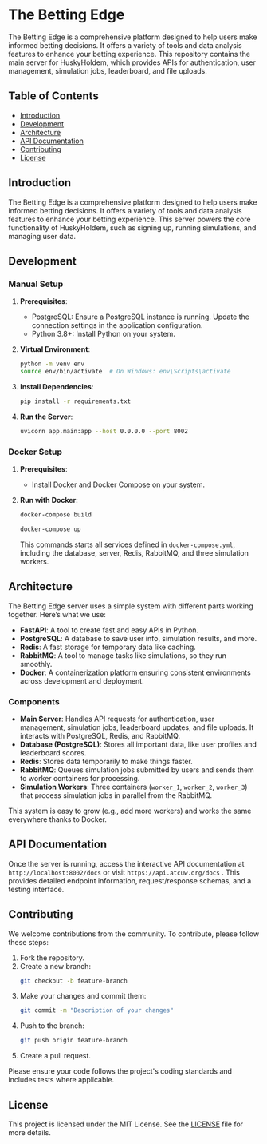 # The Betting Edge

The Betting Edge is a comprehensive platform designed to help users make informed betting decisions. It offers a variety of tools and data analysis features to enhance your betting experience. This repository contains the main server for HuskyHoldem, which provides APIs for authentication, user management, simulation jobs, leaderboard, and file uploads.

## Table of Contents
- [Introduction](#introduction)
- [Development](#development)
- [Architecture](#architecture)
- [API Documentation](#api-documentation)
- [Contributing](#contributing)
- [License](#license)

## Introduction

The Betting Edge is a comprehensive platform designed to help users make informed betting decisions. It offers a variety of tools and data analysis features to enhance your betting experience. This server powers the core functionality of HuskyHoldem, such as signing up, running simulations, and managing user data.

## Development

### Manual Setup

1. **Prerequisites**:
   - PostgreSQL: Ensure a PostgreSQL instance is running. Update the connection settings in the application configuration.
   - Python 3.8+: Install Python on your system.

2. **Virtual Environment**:
   ```bash
   python -m venv env
   source env/bin/activate  # On Windows: env\Scripts\activate
   ```

3. **Install Dependencies**:
   ```bash
   pip install -r requirements.txt
   ```

4. **Run the Server**:
   ```bash
   uvicorn app.main:app --host 0.0.0.0 --port 8002
   ```

### Docker Setup

1. **Prerequisites**:
   - Install Docker and Docker Compose on your system.

1. **Run with Docker**:
   ```bash
   docker-compose build
   ```
   ```bash
   docker-compose up
   ```
   This commands starts all services defined in `docker-compose.yml`, including the database, server, Redis, RabbitMQ, and three simulation workers.

## Architecture

The Betting Edge server uses a simple system with different parts working together. Here’s what we use:

- **FastAPI**: A tool to create fast and easy APIs in Python.
- **PostgreSQL**: A database to save user info, simulation results, and more.
- **Redis**: A fast storage for temporary data like caching.
- **RabbitMQ**: A tool to manage tasks like simulations, so they run smoothly.
- **Docker**: A containerization platform ensuring consistent environments across development and deployment.

### Components

- **Main Server**: Handles API requests for authentication, user management, simulation jobs, leaderboard updates, and file uploads. It interacts with PostgreSQL, Redis, and RabbitMQ.
- **Database (PostgreSQL)**: Stores all important data, like user profiles and leaderboard scores.
- **Redis**: Stores data temporarily to make things faster.
- **RabbitMQ**: Queues simulation jobs submitted by users and sends them to worker containers for processing.
- **Simulation Workers**: Three  containers (`worker_1`, `worker_2`, `worker_3`) that process simulation jobs in parallel from the RabbitMQ.

This system is easy to grow (e.g., add more workers) and works the same everywhere thanks to Docker.

## API Documentation

Once the server is running, access the interactive API documentation at `http://localhost:8002/docs` or visit `https://api.atcuw.org/docs` . This provides detailed endpoint information, request/response schemas, and a testing interface.

## Contributing

We welcome contributions from the community. To contribute, please follow these steps:

1. Fork the repository.
2. Create a new branch:
   ```bash
   git checkout -b feature-branch
   ```
3. Make your changes and commit them:
   ```bash
   git commit -m "Description of your changes"
   ```
4. Push to the branch:
   ```bash
   git push origin feature-branch
   ```
5. Create a pull request.

Please ensure your code follows the project's coding standards and includes tests where applicable.

## License

This project is licensed under the MIT License. See the [LICENSE](LICENSE) file for more details.